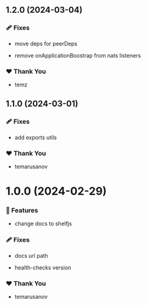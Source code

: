 ## 1.2.0 (2024-03-04)

### 🩹 Fixes

- move deps for peerDeps

- remove onApplicationBoostrap from nats listeners


### ❤️  Thank You

- temz

## 1.1.0 (2024-03-01)

### 🩹 Fixes

- add exports utils

### ❤️  Thank You

- temarusanov

# 1.0.0 (2024-02-29)


### 🚀 Features

- change docs to shelfjs


### 🩹 Fixes

- docs url path

- health-checks version


### ❤️  Thank You

- temarusanov